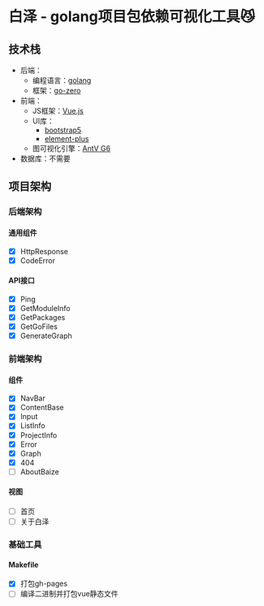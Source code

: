 # 白泽 - golang项目包依赖可视化工具😼

## 技术栈
- 后端：
  - 编程语言：[golang](https://golang.google.cn/)
  - 框架：[go-zero](https://go-zero.dev/)
- 前端：
  - JS框架：[Vue.js](https://cn.vuejs.org/)
  - UI库：
    - [bootstrap5](https://getbootstrap.com/)
    - [element-plus](https://element-plus.gitee.io/zh-CN/)
  - 图可视化引擎：[AntV G6](https://g6.antv.antgroup.com/)
- 数据库：不需要

## 项目架构
### 后端架构
#### 通用组件
- [x] HttpResponse
- [x] CodeError

#### API接口
- [x] Ping
- [x] GetModuleInfo
- [x] GetPackages
- [x] GetGoFiles
- [x] GenerateGraph
  
### 前端架构
#### 组件
- [x] NavBar
- [x] ContentBase
- [x] Input
- [x] ListInfo
- [x] ProjectInfo
- [x] Error
- [x] Graph
- [x] 404
- [ ] AboutBaize

#### 视图
- [ ] 首页
- [ ] 关于白泽

### 基础工具
#### Makefile
- [x] 打包gh-pages
- [ ] 编译二进制并打包vue静态文件